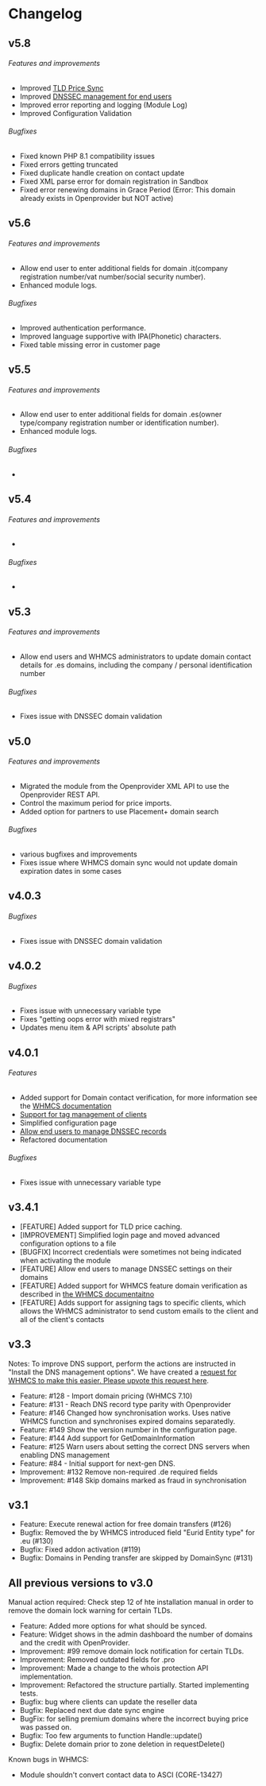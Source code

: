 # Changelog

## v5.8

###### Features and improvements

- Improved [TLD Price Sync](https://github.com/openprovider/Openprovider-WHMCS-domains/blob/version-8/docs/TLD_Pricing_sync_Utility.md)
- Improved [DNSSEC management for end users](https://github.com/openprovider/Openprovider-WHMCS-domains/blob/version-8/docs/DNSSEC_for_clients.md)
- Improved error reporting and logging (Module Log)
- Improved Configuration Validation

###### Bugfixes

- Fixed known PHP 8.1 compatibility issues
- Fixed errors getting truncated
- Fixed duplicate handle creation on contact update
- Fixed XML parse error for domain registration in Sandbox
- Fixed error renewing domains in Grace Period (Error: This domain already exists in Openprovider but NOT active)

## v5.6

###### Features and improvements

- Allow end user to enter additional fields for domain .it(company registration number/vat number/social security number). 
- Enhanced module logs.

###### Bugfixes

- Improved authentication performance.
- Improved language supportive with IPA(Phonetic) characters.
- Fixed table missing error in customer page

## v5.5

###### Features and improvements

- Allow end user to enter additional fields for domain .es(owner type/company registration number or identification number). 
- Enhanced module logs.

###### Bugfixes

- 

## v5.4

###### Features and improvements

- 

###### Bugfixes

- 

## v5.3

###### Features and improvements

- Allow end users and WHMCS administrators to update domain contact  details for .es domains, including the company / personal identification number

###### Bugfixes

- Fixes issue with DNSSEC domain validation

## v5.0

###### Features and improvements

- Migrated the module from the Openprovider XML API to use the Openprovider REST API.
- Control the maximum period for price imports.
- Added option for partners to use Placement+ domain search

###### Bugfixes

- various bugfixes and improvements
- Fixes issue where WHMCS domain sync would not update domain expiration dates in some cases

## v4.0.3

###### Bugfixes

- Fixes issue with DNSSEC domain validation

## v4.0.2

###### Bugfixes

- Fixes issue with unnecessary variable type
- Fixes "getting oops error with mixed registrars"
- Updates menu item & API scripts' absolute path

## v4.0.1

###### Features

- Added support for Domain contact verification, for more information see the [WHMCS documentation](https://docs.whmcs.com/Domain_Contact_Verification)
- [Support for tag management of clients](https://github.com/openprovider/OP-WHMCS7#allow-end-users-to-edit-dnssec-records)
- Simplified configuration page
- [Allow end users to manage DNSSEC records](https://github.com/openprovider/OP-WHMCS7#allow-end-users-to-edit-dnssec-records)
- Refactored documentation

###### Bugfixes

- Fixes issue with unnecessary variable type

## v3.4.1

- [FEATURE] Added support for TLD price caching.
- [IMPROVEMENT] Simplified login page and moved advanced configuration options to a file
- [BUGFIX] Incorrect credentials were sometimes not being indicated when activating the module
- [FEATURE] Allow end users to manage DNSSEC settings on their domains
- [FEATURE] Added support for WHMCS feature domain verification as described in [the WHMCS documentaitno](https://docs.whmcs.com/Domain_Contact_Verification)
- [FEATURE] Adds support for assigning tags to specific clients, which allows the WHMCS administrator to send custom emails to the client and all of the client's contacts

## v3.3
Notes:
To improve DNS support, perform the actions are instructed in "Install the DNS management options". We have created a [request for WHMCS to make this easier. Please upvote this request here](https://requests.whmcs.com/topic/add-support-for-custom-dns-types).

- Feature: #128 - Import domain pricing (WHMCS 7.10)
- Feature: #131 - Reach DNS record type parity with Openprovider
- Feature: #146 Changed how synchronisation works. Uses native WHMCS function and synchronises expired domains separatedly.
- Feature: #149 Show the version number in the configuration page.
- Feature: #144 Add support for GetDomainInformation
- Feature: #125 Warn users about setting the correct DNS servers when enabling DNS management
- Feature: #84 - Initial support for next-gen DNS.
- Improvement: #132 Remove non-required .de required fields
- Improvement: #148 Skip domains marked as fraud in synchronisation

## v3.1

- Feature: Execute renewal action for free domain transfers (#126)
- Bugfix: Removed the by WHMCS introduced field "Eurid Entity type" for .eu (#130)
- Bugfix: Fixed addon activation (#119)
- Bugfix: Domains in Pending transfer are skipped by DomainSync (#131)


## All previous versions to v3.0

Manual action required: Check step 12 of hte installation manual in order to remove the domain lock warning for certain TLDs.

- Feature: Added more options for what should be synced.
- Feature: Widget shows in the admin dashboard the number of domains and the credit with OpenProvider.
- Improvement: #99 remove domain lock notification for certain TLDs.
- Improvement: Removed outdated fields for .pro
- Improvement: Made a change to the whois protection API implementation.
- Improvement: Refactored the structure partially. Started implementing tests.
- Bugfix: bug where clients can update the reseller data
- Bugfix: Replaced next due date sync engine
- BugFix: for selling premium domains where the incorrect buying price was passed on.
- Bugfix: Too few arguments to function Handle::update()
- Bugfix: Delete domain prior to zone deletion in requestDelete()

Known bugs in WHMCS:

- Module shouldn't convert contact data to ASCI (CORE-13427)
